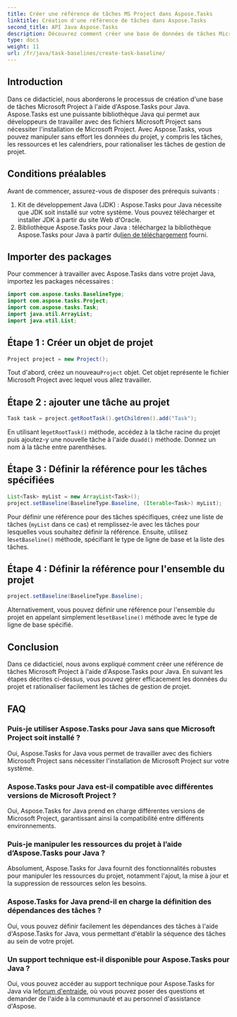 ```yaml
---
title: Créer une référence de tâches MS Project dans Aspose.Tasks
linktitle: Création d'une référence de tâches dans Aspose.Tasks
second_title: API Java Aspose.Tasks
description: Découvrez comment créer une base de données de tâches Microsoft Project en Java à l'aide d'Aspose.Tasks, une bibliothèque puissante permettant de gérer les données de projet sans effort.
type: docs
weight: 11
url: /fr/java/task-baselines/create-task-baseline/
---
```

## Introduction
Dans ce didacticiel, nous aborderons le processus de création d'une base de tâches Microsoft Project à l'aide d'Aspose.Tasks pour Java. Aspose.Tasks est une puissante bibliothèque Java qui permet aux développeurs de travailler avec des fichiers Microsoft Project sans nécessiter l'installation de Microsoft Project. Avec Aspose.Tasks, vous pouvez manipuler sans effort les données du projet, y compris les tâches, les ressources et les calendriers, pour rationaliser les tâches de gestion de projet.
## Conditions préalables
Avant de commencer, assurez-vous de disposer des prérequis suivants :
1. Kit de développement Java (JDK) : Aspose.Tasks pour Java nécessite que JDK soit installé sur votre système. Vous pouvez télécharger et installer JDK à partir du site Web d'Oracle.
2.  Bibliothèque Aspose.Tasks pour Java : téléchargez la bibliothèque Aspose.Tasks pour Java à partir du[lien de téléchargement](https://releases.aspose.com/tasks/java/) fourni.

## Importer des packages
Pour commencer à travailler avec Aspose.Tasks dans votre projet Java, importez les packages nécessaires :
```java
import com.aspose.tasks.BaselineType;
import com.aspose.tasks.Project;
import com.aspose.tasks.Task;
import java.util.ArrayList;
import java.util.List;
```

## Étape 1 : Créer un objet de projet
```java
Project project = new Project();
```
 Tout d'abord, créez un nouveau`Project` objet. Cet objet représente le fichier Microsoft Project avec lequel vous allez travailler.
## Étape 2 : ajouter une tâche au projet
```java
Task task = project.getRootTask().getChildren().add("Task");
```
 En utilisant le`getRootTask()` méthode, accédez à la tâche racine du projet puis ajoutez-y une nouvelle tâche à l'aide du`add()` méthode. Donnez un nom à la tâche entre parenthèses.
## Étape 3 : Définir la référence pour les tâches spécifiées
```java
List<Task> myList = new ArrayList<Task>();
project.setBaseline(BaselineType.Baseline, (Iterable<Task>) myList);
```
Pour définir une référence pour des tâches spécifiques, créez une liste de tâches (`myList` dans ce cas) et remplissez-le avec les tâches pour lesquelles vous souhaitez définir la référence. Ensuite, utilisez le`setBaseline()` méthode, spécifiant le type de ligne de base et la liste des tâches.
## Étape 4 : Définir la référence pour l'ensemble du projet
```java
project.setBaseline(BaselineType.Baseline);
```
 Alternativement, vous pouvez définir une référence pour l'ensemble du projet en appelant simplement le`setBaseline()` méthode avec le type de ligne de base spécifié.

## Conclusion
Dans ce didacticiel, nous avons expliqué comment créer une référence de tâches Microsoft Project à l'aide d'Aspose.Tasks pour Java. En suivant les étapes décrites ci-dessus, vous pouvez gérer efficacement les données du projet et rationaliser facilement les tâches de gestion de projet.
## FAQ
### Puis-je utiliser Aspose.Tasks pour Java sans que Microsoft Project soit installé ?
Oui, Aspose.Tasks for Java vous permet de travailler avec des fichiers Microsoft Project sans nécessiter l'installation de Microsoft Project sur votre système.
### Aspose.Tasks pour Java est-il compatible avec différentes versions de Microsoft Project ?
Oui, Aspose.Tasks for Java prend en charge différentes versions de Microsoft Project, garantissant ainsi la compatibilité entre différents environnements.
### Puis-je manipuler les ressources du projet à l’aide d’Aspose.Tasks pour Java ?
Absolument, Aspose.Tasks for Java fournit des fonctionnalités robustes pour manipuler les ressources du projet, notamment l'ajout, la mise à jour et la suppression de ressources selon les besoins.
### Aspose.Tasks for Java prend-il en charge la définition des dépendances des tâches ?
Oui, vous pouvez définir facilement les dépendances des tâches à l'aide d'Aspose.Tasks for Java, vous permettant d'établir la séquence des tâches au sein de votre projet.
### Un support technique est-il disponible pour Aspose.Tasks pour Java ?
 Oui, vous pouvez accéder au support technique pour Aspose.Tasks for Java via le[forum d'entraide](https://forum.aspose.com/c/tasks/15), où vous pouvez poser des questions et demander de l'aide à la communauté et au personnel d'assistance d'Aspose.